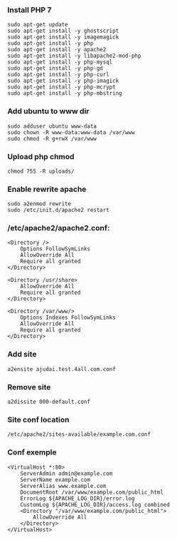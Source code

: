 ### Install PHP 7
```
sudo apt-get update
sudo apt-get install -y ghostscript
sudo apt-get install -y imagemagick
sudo apt-get install -y php
sudo apt-get install -y apache2
sudo apt-get install -y libapache2-mod-php
sudo apt-get install -y php-mysql
sudo apt-get install -y php-gd
sudo apt-get install -y php-curl
sudo apt-get install -y php-imagick
sudo apt-get install -y php-mcrypt
sudo apt-get install -y php-mbstring
```
### Add ubuntu to www dir
```
sudo adduser ubuntu www-data
sudo chown -R www-data:www-data /var/www
sudo chmod -R g+rwX /var/www
```
### Upload php chmod
```
chmod 755 -R uploads/
```
### Enable rewrite apache
```
sudo a2enmod rewrite
sudo /etc/init.d/apache2 restart
```
### /etc/apache2/apache2.conf:
```
<Directory />
    Options FollowSymLinks
    AllowOverride All
    Require all granted
</Directory>

<Directory /usr/share>
    AllowOverride All
    Require all granted
</Directory>

<Directory /var/www/>
    Options Indexes FollowSymLinks
    AllowOverride All
    Require all granted
</Directory>
```
### Add site
```
a2ensite ajudai.test.4all.com.conf
```
### Remove site
```
a2dissite 000-default.conf
```
### Site conf location
```
/etc/apache2/sites-available/example.com.conf
```
### Conf exemple
```
<VirtualHost *:80>
    ServerAdmin admin@example.com
    ServerName example.com
    ServerAlias www.example.com
    DocumentRoot /var/www/example.com/public_html
    ErrorLog ${APACHE_LOG_DIR}/error.log
    CustomLog ${APACHE_LOG_DIR}/access.log combined
    <Directory "/var/www/example.com/public_html">
        AllowOverride All
    </Directory>
</VirtualHost>
```
